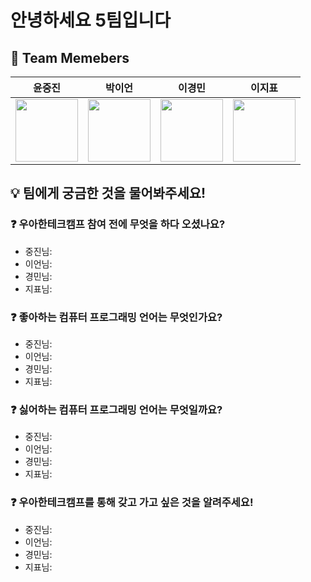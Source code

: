# 안녕하세요 5팀입니다

## 👀 Team Memebers

<div align="center">

| <center>윤중진</center>                                                                                  | <center>박이언</center>                                                                                | <center>이경민</center>                                                                                  | <center>이지표</center>                                                                                      |
|-------------------------------------------------------------------------------------------------------|-----------------------------------------------------------------------------------------------------|-------------------------------------------------------------------------------------------------------|-----------------------------------------------------------------------------------------------------------|
| <a href="https://github.com/kariskan"><img width="100px" src="https://github.com/kariskan.png" /></a> | <a href="https://github.com/Lechros"><img width="100px" src="https://github.com/Lechros.png" /></a> | <a href="https://github.com/tidavid1"><img width="100px" src="https://github.com/tidavid1.png" /></a> | <a href="https://github.com/hellomatia"><img width="100px" src="https://github.com/hellomatia.png" /></a> |

</div>

## 💡 팀에게 궁금한 것을 물어봐주세요!

### ❓ 우아한테크캠프 참여 전에 무엇을 하다 오셨나요?

- 중진님: 
- 이언님: 
- 경민님:
- 지표님: 

### ❓ 좋아하는 컴퓨터 프로그래밍 언어는 무엇인가요?

- 중진님:
- 이언님:
- 경민님:
- 지표님:

### ❓ 싫어하는 컴퓨터 프로그래밍 언어는 무엇일까요?

- 중진님:
- 이언님:
- 경민님:
- 지표님:

### ❓ 우아한테크캠프를 통해 갖고 가고 싶은 것을 알려주세요!

- 중진님:
- 이언님:
- 경민님:
- 지표님: 